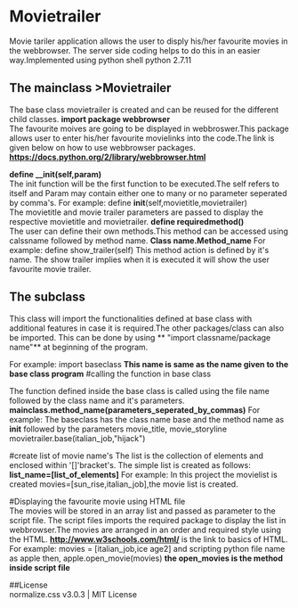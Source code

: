 # Movietrailer
   Movie tariler application allows the user to disply his/her favourite movies in the webbrowser. The server side coding
   helps to do this in an easier way.Implemented using python shell python 2.7.11
## The mainclass >Movietrailer
  The base class movietrailer is created and can be reused for the different child classes.
  **import package webbrowser**  
  The favourite moives are going to be displayed in webbroswer.This package allows user to enter his/her favourite movielinks   into the code.The link is given below on how to use webbrowser packages.
  **https://docs.python.org/2/library/webbrowser.html**  
  
  **define __init(self,param)**  
  The init function will be the first function to be executed.The self refers to itself and Param may contain either 
  one to many or no parameter seperated by comma's.
  For example:
  define __init__(self,movietitle,movietrailer)  
  The movietitle and movie trailer parameters are passed to display the respective movietitle and movietrailer.
  **define requiredmethod()**  
  The user can define their own methods.This method can be accessed using calssname followed by method name.
  **Class name.Method_name**
  For example:
  define show_trailer(self)
  This method action is defined by it's name. The show trailer implies when it is executed it will show the user favourite
  movie trailer.
  
## The subclass

  This class will import the functionalities defined at base class with additional features in case it is required.The other   packages/class can also be imported.
  This can be done by using ** "import classname/package name"** at beginning of the program.
  
  For example:
  import baseclass __This name is same as the name given to the base class program__
  #calling the function in base class 
  
  The function defined inside the base class is called using the file name followed by the class name and it's parameters.
  **mainclass.method_name(parameters_seperated_by_commas)**
  For example:
  The baseclass has the class name base and the method name as __init__ followed by the parameters movie_title,
  movie_storyline
  movietrailer.base(italian_job,"hijack")
  
  #create list of movie name's
  The list is the collection of elements and enclosed within '[]'bracket's.
  The simple list is created as follows:
  **list_name=[list_of_elements]**
  For example:
  In this project the movielist is created
  movies=[sun_rise,italian_job],the movie list is created.
  
  #Displaying the favourite movie using HTML file  
  The movies will be stored in an array list and passed as parameter to the script file.
  The script files imports the required package to display the list in webbrowser.The movies are arranged in an order and 
  required style using the HTML.
    **http://www.w3schools.com/html/** is the link to basics of HTML.
  For example:
  movies = [italian_job,ice age2] and scripting python file name as apple then,
  apple.open_movie(movies) __the open_movies is the method inside script file__

##License  
normalize.css v3.0.3 | MIT License
